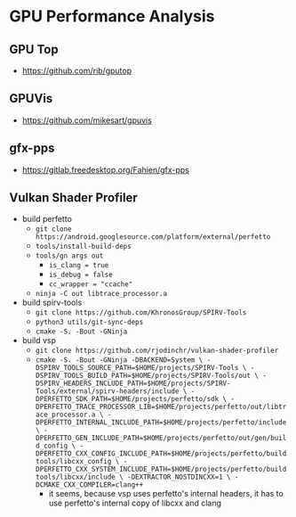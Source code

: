 GPU Performance Analysis
========================

## GPU Top

- <https://github.com/rib/gputop>

## GPUVis

- <https://github.com/mikesart/gpuvis>

## gfx-pps

- <https://gitlab.freedesktop.org/Fahien/gfx-pps>

## Vulkan Shader Profiler

- build perfetto
  - `git clone https://android.googlesource.com/platform/external/perfetto`
  - `tools/install-build-deps`
  - `tools/gn args out`
    - `is_clang = true`
    - `is_debug = false`
    - `cc_wrapper = "ccache"`
  - `ninja -C out libtrace_processor.a`
- build spirv-tools
  - `git clone https://github.com/KhronosGroup/SPIRV-Tools`
  - `python3 utils/git-sync-deps`
  - `cmake -S. -Bout -GNinja`
- build vsp
  - `git clone https://github.com/rjodinchr/vulkan-shader-profiler`
  - `cmake -S. -Bout -GNinja -DBACKEND=System \
       -DSPIRV_TOOLS_SOURCE_PATH=$HOME/projects/SPIRV-Tools \
       -DSPIRV_TOOLS_BUILD_PATH=$HOME/projects/SPIRV-Tools/out \
       -DSPIRV_HEADERS_INCLUDE_PATH=$HOME/projects/SPIRV-Tools/external/spirv-headers/include \
       -DPERFETTO_SDK_PATH=$HOME/projects/perfetto/sdk \
       -DPERFETTO_TRACE_PROCESSOR_LIB=$HOME/projects/perfetto/out/libtrace_processor.a \
       -DPERFETTO_INTERNAL_INCLUDE_PATH=$HOME/projects/perfetto/include \
       -DPERFETTO_GEN_INCLUDE_PATH=$HOME/projects/perfetto/out/gen/build_config \
       -DPERFETTO_CXX_CONFIG_INCLUDE_PATH=$HOME/projects/perfetto/buildtools/libcxx_config \
       -DPERFETTO_CXX_SYSTEM_INCLUDE_PATH=$HOME/projects/perfetto/buildtools/libcxx/include \
       -DEXTRACTOR_NOSTDINCXX=1 \
       -DCMAKE_CXX_COMPILER=clang++`
    - it seems, because vsp uses perfetto's internal headers, it has to use
      perfetto's internal copy of libcxx and clang
